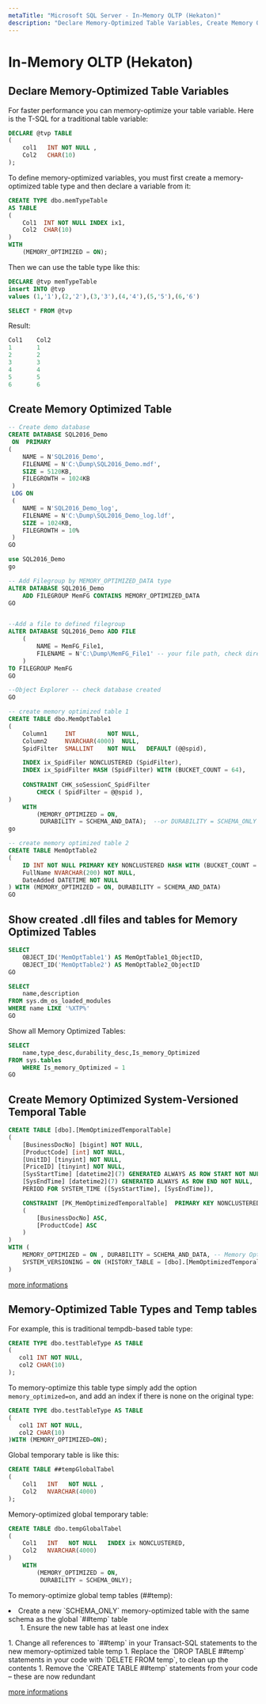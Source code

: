 ```yaml
---
metaTitle: "Microsoft SQL Server - In-Memory OLTP (Hekaton)"
description: "Declare Memory-Optimized Table Variables, Create Memory Optimized Table, Show created .dll files and tables for Memory Optimized Tables, Create Memory Optimized System-Versioned Temporal Table, Memory-Optimized Table Types  and Temp tables"
---
```


# In-Memory OLTP (Hekaton)



## Declare Memory-Optimized Table Variables


For faster performance you can memory-optimize your table variable.
Here is the T-SQL for a traditional table variable:

```sql
DECLARE @tvp TABLE  
( 
    col1   INT NOT NULL ,  
    Col2   CHAR(10) 
);  

```

To define memory-optimized variables, you must first create a memory-optimized table type and then declare a variable from it:

```sql
CREATE TYPE dbo.memTypeTable 
AS TABLE  
(  
    Col1  INT NOT NULL INDEX ix1,  
    Col2  CHAR(10)  
)  
WITH  
    (MEMORY_OPTIMIZED = ON);  

```

Then we can use the table type like this:

```sql
DECLARE @tvp memTypeTable
insert INTO @tvp
values (1,'1'),(2,'2'),(3,'3'),(4,'4'),(5,'5'),(6,'6')

SELECT * FROM @tvp

```

Result:

```sql
Col1    Col2
1       1         
2       2         
3       3         
4       4         
5       5         
6       6        

```



## Create Memory Optimized Table


```sql
-- Create demo database
CREATE DATABASE SQL2016_Demo
 ON  PRIMARY
( 
    NAME = N'SQL2016_Demo', 
    FILENAME = N'C:\Dump\SQL2016_Demo.mdf', 
    SIZE = 5120KB, 
    FILEGROWTH = 1024KB 
 )
 LOG ON 
 ( 
    NAME = N'SQL2016_Demo_log', 
    FILENAME = N'C:\Dump\SQL2016_Demo_log.ldf', 
    SIZE = 1024KB, 
    FILEGROWTH = 10%
 )
GO

use SQL2016_Demo
go

-- Add Filegroup by MEMORY_OPTIMIZED_DATA type 
ALTER DATABASE SQL2016_Demo 
    ADD FILEGROUP MemFG CONTAINS MEMORY_OPTIMIZED_DATA 
GO


--Add a file to defined filegroup
ALTER DATABASE SQL2016_Demo ADD FILE
    ( 
        NAME = MemFG_File1,
        FILENAME = N'C:\Dump\MemFG_File1' -- your file path, check directory exist before executing this code
    ) 
TO FILEGROUP MemFG
GO

--Object Explorer -- check database created
GO

-- create memory optimized table 1
CREATE TABLE dbo.MemOptTable1  
(  
    Column1     INT         NOT NULL,  
    Column2     NVARCHAR(4000)  NULL,  
    SpidFilter  SMALLINT    NOT NULL   DEFAULT (@@spid),  

    INDEX ix_SpidFiler NONCLUSTERED (SpidFilter),  
    INDEX ix_SpidFilter HASH (SpidFilter) WITH (BUCKET_COUNT = 64),  
      
    CONSTRAINT CHK_soSessionC_SpidFilter  
        CHECK ( SpidFilter = @@spid ),  
)  
    WITH  
        (MEMORY_OPTIMIZED = ON,  
         DURABILITY = SCHEMA_AND_DATA);  --or DURABILITY = SCHEMA_ONLY
go  

-- create memory optimized table 2
CREATE TABLE MemOptTable2
(
    ID INT NOT NULL PRIMARY KEY NONCLUSTERED HASH WITH (BUCKET_COUNT = 10000),
    FullName NVARCHAR(200) NOT NULL, 
    DateAdded DATETIME NOT NULL
) WITH (MEMORY_OPTIMIZED = ON, DURABILITY = SCHEMA_AND_DATA)
GO

```



## Show created .dll files and tables for Memory Optimized Tables


```sql
SELECT
    OBJECT_ID('MemOptTable1') AS MemOptTable1_ObjectID,
    OBJECT_ID('MemOptTable2') AS MemOptTable2_ObjectID
GO

SELECT 
    name,description 
FROM sys.dm_os_loaded_modules
WHERE name LIKE '%XTP%'
GO

```

Show all Memory Optimized Tables:

```sql
SELECT 
    name,type_desc,durability_desc,Is_memory_Optimized 
FROM sys.tables
    WHERE Is_memory_Optimized = 1
GO

```



## Create Memory Optimized System-Versioned Temporal Table


```sql
CREATE TABLE [dbo].[MemOptimizedTemporalTable]
(
    [BusinessDocNo] [bigint] NOT NULL,
    [ProductCode] [int] NOT NULL,
    [UnitID] [tinyint] NOT NULL,
    [PriceID] [tinyint] NOT NULL,
    [SysStartTime] [datetime2](7) GENERATED ALWAYS AS ROW START NOT NULL,
    [SysEndTime] [datetime2](7) GENERATED ALWAYS AS ROW END NOT NULL,
    PERIOD FOR SYSTEM_TIME ([SysStartTime], [SysEndTime]),

    CONSTRAINT [PK_MemOptimizedTemporalTable]  PRIMARY KEY NONCLUSTERED 
    (
        [BusinessDocNo] ASC,
        [ProductCode] ASC
    )
)
WITH ( 
    MEMORY_OPTIMIZED = ON , DURABILITY = SCHEMA_AND_DATA, -- Memory Optimized Option ON
    SYSTEM_VERSIONING = ON (HISTORY_TABLE = [dbo].[MemOptimizedTemporalTable_History] , DATA_CONSISTENCY_CHECK = ON ) 
)

```

[more informations](https://msdn.microsoft.com/en-us/library/mt620110.aspx)



## Memory-Optimized Table Types  and Temp tables


For example, this is traditional tempdb-based table type:

```sql
CREATE TYPE dbo.testTableType AS TABLE
(
   col1 INT NOT NULL,
   col2 CHAR(10)
);

```

To memory-optimize this table type simply add the option `memory_optimized=on`, and add an index if there is none on the original type:

```sql
CREATE TYPE dbo.testTableType AS TABLE
(
   col1 INT NOT NULL,
   col2 CHAR(10)
)WITH (MEMORY_OPTIMIZED=ON);

```

Global temporary table is like this:

```sql
CREATE TABLE ##tempGlobalTabel 
(  
    Col1   INT   NOT NULL ,  
    Col2   NVARCHAR(4000)  
);  

```

Memory-optimized global temporary table:

```sql
CREATE TABLE dbo.tempGlobalTabel 
(  
    Col1   INT   NOT NULL   INDEX ix NONCLUSTERED,  
    Col2   NVARCHAR(4000)  
)  
    WITH  
        (MEMORY_OPTIMIZED = ON,  
         DURABILITY = SCHEMA_ONLY);  

```

To memory-optimize global temp tables (##temp):

<li>Create a new `SCHEMA_ONLY` memory-optimized table with the same schema as the global `##temp` table
<ul>
1. Ensure the new table has at least one index
</ul>
</li>
1. Change all references to `##temp` in your Transact-SQL statements to the new memory-optimized table temp
1. Replace the `DROP TABLE ##temp` statements in your code with `DELETE FROM temp`, to clean up the contents
1. Remove the `CREATE TABLE ##temp` statements from your code – these are now redundant

[more informations](https://blogs.msdn.microsoft.com/sqlserverstorageengine/2016/03/21/improving-temp-table-and-table-variable-performance-using-memory-optimization/)

